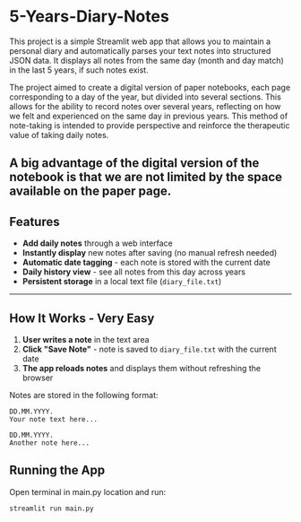 # 5-Years-Diary-Notes
This project is a simple Streamlit web app that allows you to maintain a personal diary and automatically parses your text notes into structured JSON data. It displays all notes from the same day (month and day match) in the last 5 years, if such notes exist.

The project aimed to create a digital version of paper notebooks, each page corresponding to a day of the year, but divided into several sections. This allows for the ability to record notes over several years, reflecting on how we felt and experienced on the same day in previous years. This method of note-taking is intended to provide perspective and reinforce the therapeutic value of taking daily notes.

A big advantage of the digital version of the notebook is that we are not limited by the space available on the paper page.
---

## Features
- **Add daily notes** through a web interface
- **Instantly display** new notes after saving (no manual refresh needed)
- **Automatic date tagging** - each note is stored with the current date
- **Daily history view** - see all notes from this day across years
- **Persistent storage** in a local text file (`diary_file.txt`)

---

## How It Works - Very Easy
1. **User writes a note** in the text area  
2. **Click "Save Note"** - note is saved to `diary_file.txt` with the current date  
3. **The app reloads notes** and displays them without refreshing the browser  

Notes are stored in the following format:

    DD.MM.YYYY.
    Your note text here...

    DD.MM.YYYY.
    Another note here...

## Running the App
Open terminal in main.py location and run:

    streamlit run main.py
